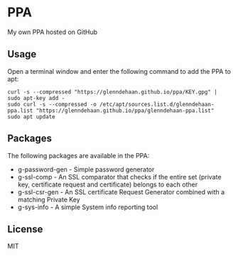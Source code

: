# PPA

My own PPA hosted on GitHub

## Usage
Open a terminal window and enter the following command to add the PPA to apt:

```shell
curl -s --compressed "https://glenndehaan.github.io/ppa/KEY.gpg" | sudo apt-key add -
sudo curl -s --compressed -o /etc/apt/sources.list.d/glenndehaan-ppa.list "https://glenndehaan.github.io/ppa/glenndehaan-ppa.list"
sudo apt update
```

## Packages
The following packages are available in the PPA:
* g-password-gen - Simple password generator
* g-ssl-comp - An SSL comparator that checks if the entire set (private key, certificate request and certificate) belongs to each other
* g-ssl-csr-gen - An SSL certificate Request Generator combined with a matching Private Key
* g-sys-info - A simple System info reporting tool

## License

MIT
